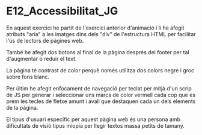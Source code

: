# E12_Accessibilitat_JG

En aquest exercici he partit de l'exercici anterior d'animació i li he afegit atributs "aria" a les imatges dins dels "div" de l'estructura HTML per facilitar l'ús de lectors de pàgines web. 

També he afegit dos botons al final de la pàgina després del footer per tal d'augmentar o reduir el text. 

La pàgina té contrast de color perquè només utilitza dos colors negre i groc sobre fons blanc. 

Per últim he afegit enfocament de navegació per teclat per mitjà d'un scrip de JS per generar i seleccionar uns marcs de color vermell cada cop que es prem les tecles de fletxe amunt i avall que destaquen cada un dels elements de la pàgina.

El tipus d'usuari específic per aquest pàgina web és una persona amb dificultats de visió tipus miopia per llegir textos massa petits de tamany. 